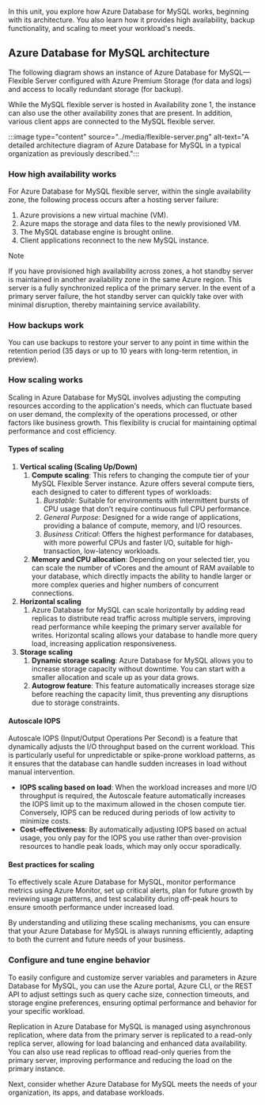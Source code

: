 In this unit, you explore how Azure Database for MySQL works, beginning with its architecture. You also learn how it provides high availability, backup functionality, and scaling to meet your workload's needs.

## Azure Database for MySQL architecture

The following diagram shows an instance of Azure Database for MySQL—Flexible Server configured with Azure Premium Storage (for data and logs) and access to locally redundant storage (for backup).

While the MySQL flexible server is hosted in Availability zone 1, the instance can also use the other availability zones that are present. In addition, various client apps are connected to the MySQL flexible server.

:::image type="content" source="../media/flexible-server.png" alt-text="A detailed architecture diagram of Azure Database for MySQL in a typical organization as previously described.":::

### How high availability works

For Azure Database for MySQL flexible server, within the single availability zone, the following process occurs after a hosting server failure:

1. Azure provisions a new virtual machine (VM).
2. Azure maps the storage and data files to the newly provisioned VM.
3. The MySQL database engine is brought online.
4. Client applications reconnect to the new MySQL instance.

> [!NOTE]
> If you have provisioned high availability across zones, a hot standby server is maintained in another availability zone in the same Azure region. This server is a fully synchronized replica of the primary server. In the event of a primary server failure, the hot standby server can quickly take over with minimal disruption, thereby maintaining service availability.

### How backups work

You can use backups to restore your server to any point in time within the retention period (35 days or up to 10 years with long-term retention, in preview).

### How scaling works

Scaling in Azure Database for MySQL involves adjusting the computing resources according to the application's needs, which can fluctuate based on user demand, the complexity of the operations processed, or other factors like business growth. This flexibility is crucial for maintaining optimal performance and cost efficiency. 

#### Types of scaling

1. **Vertical scaling (Scaling Up/Down)**
    1. **Compute scaling**: This refers to changing the compute tier of your MySQL Flexible Server instance. Azure offers several compute tiers, each designed to cater to different types of workloads:
        1. *Burstable*: Suitable for environments with intermittent bursts of CPU usage that don't require continuous full CPU performance.
        1. *General Purpose*: Designed for a wide range of applications, providing a balance of compute, memory, and I/O resources.
        1. *Business Critical*: Offers the highest performance for databases, with more powerful CPUs and faster I/O, suitable for high-transaction, low-latency workloads.
    1. **Memory and CPU allocation**: Depending on your selected tier, you can scale the number of vCores and the amount of RAM available to your database, which directly impacts the ability to handle larger or more complex queries and higher numbers of concurrent connections.
1. **Horizontal scaling**
    1. Azure Database for MySQL can scale horizontally by adding read replicas to distribute read traffic across multiple servers, improving read performance while keeping the primary server available for writes. Horizontal scaling allows your database to handle more query load, increasing application responsiveness.
1. **Storage scaling**
    1. **Dynamic storage scaling**: Azure Database for MySQL allows you to increase storage capacity without downtime. You can start with a smaller allocation and scale up as your data grows.
    1. **Autogrow feature**: This feature automatically increases storage size before reaching the capacity limit, thus preventing any disruptions due to storage constraints.

#### Autoscale IOPS

Autoscale IOPS (Input/Output Operations Per Second) is a feature that dynamically adjusts the I/O throughput based on the current workload. This is particularly useful for unpredictable or spike-prone workload patterns, as it ensures that the database can handle sudden increases in load without manual intervention.

- **IOPS scaling based on load**: When the workload increases and more I/O throughput is required, the Autoscale feature automatically increases the IOPS limit up to the maximum allowed in the chosen compute tier. Conversely, IOPS can be reduced during periods of low activity to minimize costs. 
- **Cost-effectiveness**: By automatically adjusting IOPS based on actual usage, you only pay for the IOPS you use rather than over-provision resources to handle peak loads, which may only occur sporadically.

#### Best practices for scaling

To effectively scale Azure Database for MySQL, monitor performance metrics using Azure Monitor, set up critical alerts, plan for future growth by reviewing usage patterns, and test scalability during off-peak hours to ensure smooth performance under increased load.

By understanding and utilizing these scaling mechanisms, you can ensure that your Azure Database for MySQL is always running efficiently, adapting to both the current and future needs of your business.

### Configure and tune engine behavior

To easily configure and customize server variables and parameters in Azure Database for MySQL, you can use the Azure portal, Azure CLI, or the REST API to adjust settings such as query cache size, connection timeouts, and storage engine preferences, ensuring optimal performance and behavior for your specific workload.

Replication in Azure Database for MySQL is managed using asynchronous replication, where data from the primary server is replicated to a read-only replica server, allowing for load balancing and enhanced data availability. You can also use read replicas to offload read-only queries from the primary server, improving performance and reducing the load on the primary instance.

Next, consider whether Azure Database for MySQL meets the needs of your organization, its apps, and database workloads.
